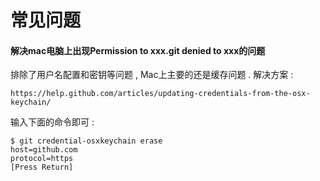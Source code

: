 # 常见问题

#### 解决mac电脑上出现Permission to xxx.git denied to xxx的问题

排除了用户名配置和密钥等问题 , Mac上主要的还是缓存问题 . 解决方案 : 

```
https://help.github.com/articles/updating-credentials-from-the-osx-keychain/
```

输入下面的命令即可 : 

```
$ git credential-osxkeychain erase
host=github.com
protocol=https
[Press Return]
```



